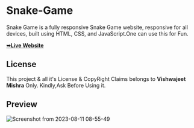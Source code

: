 # Snake-Game


Snake Game is a fully responsive Snake Game website, responsive for all devices, built using HTML, CSS, and JavaScript.One can use this for Fun.

 <a href="https://vishwajeetmishra4.github.io/Snake-Game/"><strong>➥Live Website </strong></a> 
 
 </div>

## License

This project & all it's License & CopyRight Claims belongs to **Vishwajeet Mishra** Only. Kindly,Ask Before Using it. 

## Preview

![Screenshot from 2023-08-11 08-55-49](https://github.com/vishwajeetmishra4/Captcha-Generator/assets/135427511/4b8ac36c-e248-42d5-8c71-313677231eb8)


